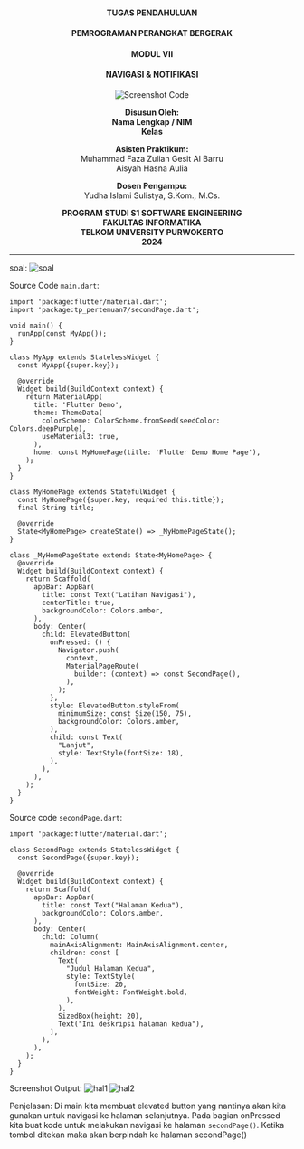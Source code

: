 <div style="text-align: center;">

#### TUGAS PENDAHULUAN  
#### PEMROGRAMAN PERANGKAT BERGERAK  
#### MODUL VII  
#### NAVIGASI & NOTIFIKASI  

![Screenshot Code](../../cover_tp/logo.png)

**Disusun Oleh:**  
**Nama Lengkap / NIM**  
**Kelas**  

**Asisten Praktikum:**  
Muhammad Faza Zulian Gesit Al Barru  
Aisyah Hasna Aulia  

**Dosen Pengampu:**  
Yudha Islami Sulistya, S.Kom., M.Cs.  


**PROGRAM STUDI S1 SOFTWARE ENGINEERING**  
**FAKULTAS INFORMATIKA**  
**TELKOM UNIVERSITY PURWOKERTO**  
**2024**

</div>

---

soal:
![soal](soal.png)


Source Code `main.dart`:
```
import 'package:flutter/material.dart';
import 'package:tp_pertemuan7/secondPage.dart';

void main() {
  runApp(const MyApp());
}

class MyApp extends StatelessWidget {
  const MyApp({super.key});

  @override
  Widget build(BuildContext context) {
    return MaterialApp(
      title: 'Flutter Demo',
      theme: ThemeData(
        colorScheme: ColorScheme.fromSeed(seedColor: Colors.deepPurple),
        useMaterial3: true,
      ),
      home: const MyHomePage(title: 'Flutter Demo Home Page'),
    );
  }
}

class MyHomePage extends StatefulWidget {
  const MyHomePage({super.key, required this.title});
  final String title;

  @override
  State<MyHomePage> createState() => _MyHomePageState();
}

class _MyHomePageState extends State<MyHomePage> {
  @override
  Widget build(BuildContext context) {
    return Scaffold(
      appBar: AppBar(
        title: const Text("Latihan Navigasi"),
        centerTitle: true,
        backgroundColor: Colors.amber,
      ),
      body: Center(
        child: ElevatedButton(
          onPressed: () {
            Navigator.push(
              context,
              MaterialPageRoute(
                builder: (context) => const SecondPage(),
              ),
            );
          },
          style: ElevatedButton.styleFrom(
            minimumSize: const Size(150, 75),
            backgroundColor: Colors.amber,
          ),
          child: const Text(
            "Lanjut",
            style: TextStyle(fontSize: 18),
          ),
        ),
      ),
    );
  }
}
```

Source code `secondPage.dart`:
```
import 'package:flutter/material.dart';

class SecondPage extends StatelessWidget {
  const SecondPage({super.key});

  @override
  Widget build(BuildContext context) {
    return Scaffold(
      appBar: AppBar(
        title: const Text("Halaman Kedua"),
        backgroundColor: Colors.amber,
      ),
      body: Center(
        child: Column(
          mainAxisAlignment: MainAxisAlignment.center,
          children: const [
            Text(
              "Judul Halaman Kedua",
              style: TextStyle(
                fontSize: 20,
                fontWeight: FontWeight.bold,
              ),
            ),
            SizedBox(height: 20),
            Text("Ini deskripsi halaman kedua"),
          ],
        ),
      ),
    );
  }
}
```

Screenshot Output:
![hal1](hal1.png)
![hal2](hal2.png)


Penjelasan:
Di main kita membuat elevated button yang nantinya akan kita gunakan untuk navigasi ke halaman selanjutnya. Pada bagian onPressed kita buat kode untuk melakukan navigasi ke halaman `secondPage()`. Ketika tombol ditekan maka akan berpindah ke halaman secondPage()